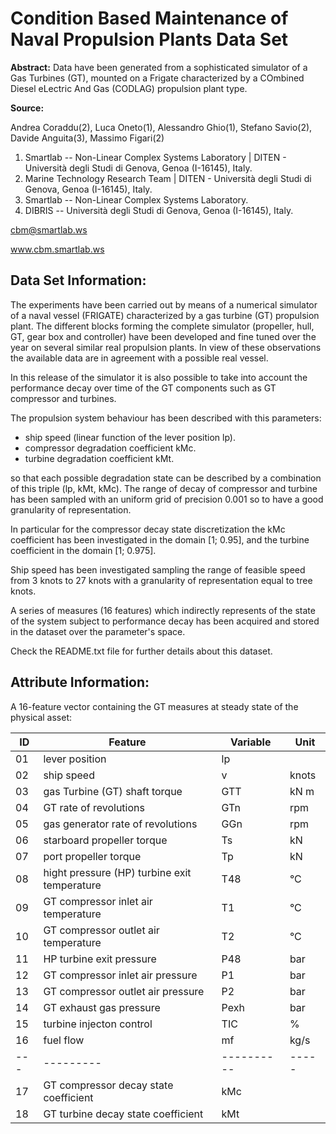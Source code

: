 # Condition Based Maintenance of Naval Propulsion Plants Data Set

**Abstract:** Data have been generated from a sophisticated simulator of a Gas Turbines (GT), mounted on a Frigate characterized by a COmbined Diesel eLectric And Gas (CODLAG) propulsion plant type.

**Source:**

Andrea Coraddu(2), Luca Oneto(1), Alessandro Ghio(1), Stefano Savio(2), Davide Anguita(3), Massimo Figari(2)

1. Smartlab -- Non-Linear Complex Systems Laboratory | DITEN - Università degli Studi di Genova, Genoa (I-16145), Italy.
2. Marine Technology Research Team | DITEN - Università degli Studi di Genova, Genoa (I-16145), Italy.
3. Smartlab -- Non-Linear Complex Systems Laboratory.
4. DIBRIS -- Università degli Studi di Genova, Genoa (I-16145), Italy.

cbm@smartlab.ws

www.cbm.smartlab.ws

## Data Set Information:

The experiments have been carried out by means of a numerical simulator of a naval vessel (FRIGATE) characterized by a gas turbine (GT) propulsion plant. The different blocks forming the complete simulator (propeller, hull, GT, gear box and controller) have been developed and fine tuned over the year on several similar real propulsion plants. In view of these observations the available data are in agreement with a possible real vessel.

In this release of the simulator it is also possible to take into account the performance decay over time of the GT components such as GT compressor and turbines.

The propulsion system behaviour has been described with this parameters:
- ship speed (linear function of the lever position lp).
- compressor degradation coefficient kMc.
- turbine degradation coefficient kMt.

so that each possible degradation state can be described by a combination of this triple (lp, kMt, kMc).
The range of decay of compressor and turbine has been sampled with an uniform grid of precision 0.001 so to have a good granularity of representation.

In particular for the compressor decay state discretization the kMc coefficient has been investigated in the domain [1; 0.95], and the turbine coefficient in the domain [1; 0.975].

Ship speed has been investigated sampling the range of feasible speed from 3 knots to 27 knots with a granularity of representation equal to tree knots.

A series of measures (16 features) which indirectly represents of the state of the system subject to performance decay has been acquired and stored in the dataset over the parameter's space.

Check the README.txt file for further details about this dataset.

## Attribute Information:

A 16-feature vector containing the GT measures at steady state of the physical asset:

ID | Feature | Variable | Unit
---|---------|----------|-----
01 | lever position | lp |
02 | ship speed | v | knots
03 | gas Turbine (GT) shaft torque | GTT | kN m
04 | GT rate of revolutions | GTn | rpm
05 | gas generator rate of revolutions | GGn | rpm
06 | starboard propeller torque | Ts | kN
07 | port propeller torque | Tp | kN
08 | hight pressure (HP) turbine exit temperature | T48 | °C
09 | GT compressor inlet air temperature | T1 | °C
10 | GT compressor outlet air temperature | T2 | °C
11 | HP turbine exit pressure | P48 | bar
12 | GT compressor inlet air pressure | P1 | bar
13 | GT compressor outlet air pressure | P2 | bar
14 | GT exhaust gas pressure | Pexh | bar
15 | turbine injecton control | TIC | %
16 | fuel flow | mf | kg/s
---|---------|----------|-----
17 | GT compressor decay state coefficient | kMc |
18 | GT turbine decay state coefficient | kMt |
